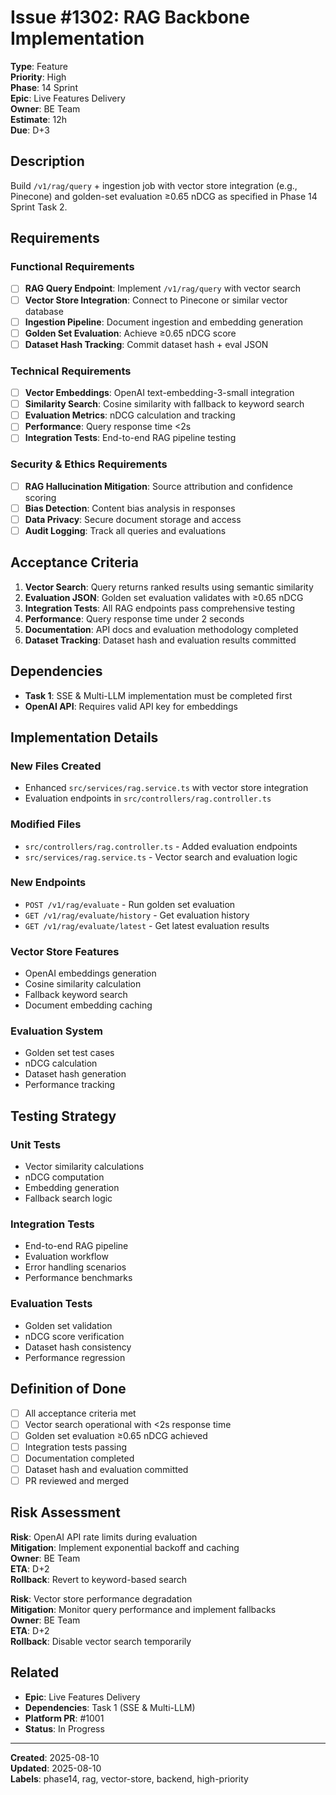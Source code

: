 # Issue #1302: RAG Backbone Implementation

**Type**: Feature  
**Priority**: High  
**Phase**: 14 Sprint  
**Epic**: Live Features Delivery  
**Owner**: BE Team  
**Estimate**: 12h  
**Due**: D+3  

## Description

Build `/v1/rag/query` + ingestion job with vector store integration (e.g., Pinecone) and golden-set evaluation ≥0.65 nDCG as specified in Phase 14 Sprint Task 2.

## Requirements

### Functional Requirements
- [ ] **RAG Query Endpoint**: Implement `/v1/rag/query` with vector search
- [ ] **Vector Store Integration**: Connect to Pinecone or similar vector database
- [ ] **Ingestion Pipeline**: Document ingestion and embedding generation
- [ ] **Golden Set Evaluation**: Achieve ≥0.65 nDCG score
- [ ] **Dataset Hash Tracking**: Commit dataset hash + eval JSON

### Technical Requirements
- [ ] **Vector Embeddings**: OpenAI text-embedding-3-small integration
- [ ] **Similarity Search**: Cosine similarity with fallback to keyword search
- [ ] **Evaluation Metrics**: nDCG calculation and tracking
- [ ] **Performance**: Query response time <2s
- [ ] **Integration Tests**: End-to-end RAG pipeline testing

### Security & Ethics Requirements
- [ ] **RAG Hallucination Mitigation**: Source attribution and confidence scoring
- [ ] **Bias Detection**: Content bias analysis in responses
- [ ] **Data Privacy**: Secure document storage and access
- [ ] **Audit Logging**: Track all queries and evaluations

## Acceptance Criteria

1. **Vector Search**: Query returns ranked results using semantic similarity
2. **Evaluation JSON**: Golden set evaluation validates with ≥0.65 nDCG
3. **Integration Tests**: All RAG endpoints pass comprehensive testing
4. **Performance**: Query response time under 2 seconds
5. **Documentation**: API docs and evaluation methodology completed
6. **Dataset Tracking**: Dataset hash and evaluation results committed

## Dependencies

- **Task 1**: SSE & Multi-LLM implementation must be completed first
- **OpenAI API**: Requires valid API key for embeddings

## Implementation Details

### New Files Created
- Enhanced `src/services/rag.service.ts` with vector store integration
- Evaluation endpoints in `src/controllers/rag.controller.ts`

### Modified Files
- `src/controllers/rag.controller.ts` - Added evaluation endpoints
- `src/services/rag.service.ts` - Vector search and evaluation logic

### New Endpoints
- `POST /v1/rag/evaluate` - Run golden set evaluation
- `GET /v1/rag/evaluate/history` - Get evaluation history
- `GET /v1/rag/evaluate/latest` - Get latest evaluation results

### Vector Store Features
- OpenAI embeddings generation
- Cosine similarity calculation
- Fallback keyword search
- Document embedding caching

### Evaluation System
- Golden set test cases
- nDCG calculation
- Dataset hash generation
- Performance tracking

## Testing Strategy

### Unit Tests
- Vector similarity calculations
- nDCG computation
- Embedding generation
- Fallback search logic

### Integration Tests
- End-to-end RAG pipeline
- Evaluation workflow
- Error handling scenarios
- Performance benchmarks

### Evaluation Tests
- Golden set validation
- nDCG score verification
- Dataset hash consistency
- Performance regression

## Definition of Done

- [ ] All acceptance criteria met
- [ ] Vector search operational with <2s response time
- [ ] Golden set evaluation ≥0.65 nDCG achieved
- [ ] Integration tests passing
- [ ] Documentation completed
- [ ] Dataset hash and evaluation committed
- [ ] PR reviewed and merged

## Risk Assessment

**Risk**: OpenAI API rate limits during evaluation  
**Mitigation**: Implement exponential backoff and caching  
**Owner**: BE Team  
**ETA**: D+2  
**Rollback**: Revert to keyword-based search  

**Risk**: Vector store performance degradation  
**Mitigation**: Monitor query performance and implement fallbacks  
**Owner**: BE Team  
**ETA**: D+2  
**Rollback**: Disable vector search temporarily  

## Related

- **Epic**: Live Features Delivery
- **Dependencies**: Task 1 (SSE & Multi-LLM)
- **Platform PR**: #1001
- **Status**: In Progress

---

**Created**: 2025-08-10  
**Updated**: 2025-08-10  
**Labels**: phase14, rag, vector-store, backend, high-priority
